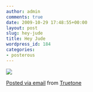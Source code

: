 ```yaml
---
author: admin
comments: true
date: 2009-10-29 17:48:55+00:00
layout: post
slug: hey-jude
title: Hey Jude
wordpress_id: 184
categories:
- posterous
---
```


![](http://posterous.com/getfile/files.posterous.com/truetone/jrehwABqbasylFdaxanrcCIibfiGGjJDfhelGvJacArkxiwkbpociajFEJIx/media_http5mediatumblrcomtumblrkolo40SQZq1qzy3cwo1r1500jpg_uIgdeqdgossxgIq.jpg.scaled500.jpg)

 [Posted via email](http://posterous.com)   from [Truetone](http://truetone.posterous.com/hey-jude-41)  

 
